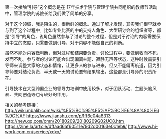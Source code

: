 

第一次接触“引导”这个概念是在 17年技术学院与管理学院共同组织的教师节活动中，管理学院的苏院长给我们做了简单的分享。

对于这个领域，我是陌生的，很新鲜的概念。通过了解才发现，其实我们很早就参与到了这个过程中，比如专业比赛的中的支持人角色、大型研讨会的组织者等，都是“引导”的角色，该角色虽然参与了讨论的整个过程，但是对于讨论的内容需要保持中立的态度，只需要做到引导，对于内容不能做自己的判断。

虽然不能对内容做判断，但对过程和结果要负责，讨论过程中，要做到收而不死，发而不乱。参与者的讨论可能会出现偏离主题、寂静无声等状态，这种时候需要引导师来调整大家的状态和情绪，让更多人的参与进来，但又不能偏离航道，因为引导师要对结论负责，半天或一天的讨论要有结果输出，这些都是引导师的职责所在。

引导技术在大型跨国企业的领导力培训中使用较多，对于团队活动、主题头脑风暴、共同创造等也有较好的作用。

相关的参考链接：
http://wiki.mbalib.com/wiki/%E5%BC%95%E5%AF%BC%E6%8A%80%E6%9C%AF
https://www.jianshu.com/p/1ff6e04a8313
http://new.qq.com/omn/20180209/20180209G02UC8.html
https://zine.la/article/dffaad6af60511e79d2d00163e0c1eb6/
http://www.hi-work.com.cn/service/xdxx/


